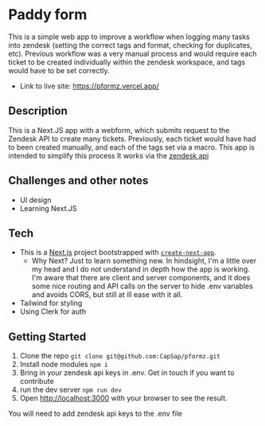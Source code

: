 # Paddy form
This is a simple web app to improve a workflow when logging many tasks into zendesk (setting the correct tags and format, checking for duplicates, etc). Previous workflow was a very manual process and would require each ticket to be created individually within the zendesk workspace, and tags would have to be set correctly. 

- Link to live site: https://pformz.vercel.app/

## Description
This is a Next.JS app with a webform, which submits request to the Zendesk API to create many tickets. Previously, each ticket would have had to been created manually, and each of the tags set via a macro. This app is intended to simplify this process
It works via the [zendesk api](https://developer.zendesk.com/api-reference/ticketing/tickets/tickets/#create-many-tickets) 


## Challenges and other notes
- UI design
- Learning Next.JS

## Tech
- This is a [Next.js](https://nextjs.org/) project bootstrapped with [`create-next-app`](https://github.com/vercel/next.js/tree/canary/packages/create-next-app).
  - Why Next? Just to learn something new. In hindsight, I'm a little over my head and I do not understand in depth how the app is working. I'm aware that there are client and server components, and it does some nice routing and API calls on the server to hide .env variables and avoids CORS, but still at ill ease with it all.
- Tailwind for styling
- Using Clerk for auth

## Getting Started

1. Clone the repo
```git clone git@github.com:CapSap/pformz.git```
2. Install node modules
```npm i```
3. Bring in your zendesk api keys in .env. Get in touch if you want to contribute
4. run the dev server
```npm run dev```
5. Open [http://localhost:3000](http://localhost:3000) with your browser to see the result.

You will need to add zendesk api keys to the .env file  

